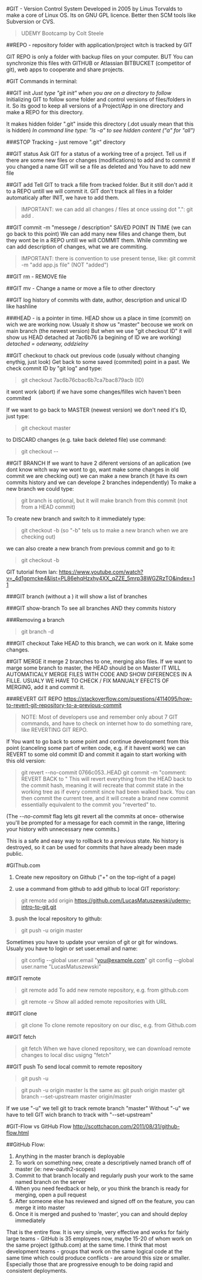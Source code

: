 #GIT - Version Control System
Developed in 2005 by Linus Torvalds to make a core of Linux OS. Its on GNU GPL licence.
Better then SCM tools like Subversion or CVS.

>UDEMY Bootcamp by Colt Steele

##REPO - repository
folder with application/project witch is tracked by GIT

GIT REPO is only a folder with backup files on your computer.
BUT You can synchronize this files with GITHUB or Atlassian BITBUCKET (competitor of git), web apps to cooperate and share projects.

#GIT Commands in terminal:

##GIT init
*Just type "git init" when you are on a directory to follow*
Initializing GIT to follow some folder and control versions of files/folders in it.
So its good to keep all versions of a Project/App in one directory and make a REPO for this directory.

It makes hidden folder ".git" inside this directory (.dot usualy mean that this is hidden)
*In command line type: "ls -a" to see hidden content ("a" for "all")*

###STOP Tracking - just remove ".git" directory


##GIT status
Ask GIT for a status of a working tree of a project.
Tell us if there are some new files or changes (modifications) to add and to commit
If you changed a name GIT will se a file as deleted and You have to add new file

##GIT add
Tell GIT to track a fille from tracked folder.
But it still don't add it to a REPO untill we will commit it.
GIT don't track all files in a folder automaticaly after INIT, we have to add them.

> IMPORTANT: we can add all changes / files at once ussing dot ".":
> git add .

##GIT commit -m "messege / description"
SAVED POINT IN TIME (we can go back to this point)
We can add many new filles and change them, but they wont be in a REPO untill we will COMMIT them.
While commiting we can add description of changes, what we are commiting.

> IMPORTANT: there is convention to use present tense, like:
> git commit -m "add app.js file" (NOT "added")

##GIT rm - REMOVE file

##GIT mv - Change a name or move a file to other directory


##GIT log
history of commits with date, author, description and unical ID like hashline


###HEAD - is a pointer in time.
HEAD show us a place in time (commit) on wich we are working now.
Usualy it show us "master" becouse we work on main branch (the newest version)
But when we use "git checkout ID" it will show us HEAD detached at 7ac6b76 (a begining of ID we are working)
*detached = oderwany, oddzielny*


##GIT checkout
to chack out previous code (usualy without changing enythig, just look)
Get back to some saved (commited) point in a past. We check commit ID by "git log" and type:
> git checkout 7ac6b76cbac6b7ca7bac879acb (ID)

it wont work (abort) if we have some changes/filles wich haven't been commited

If we want to go back to MASTER (newest version) we don't need it's ID, just type:
> git checkout master

to DISCARD changes (e.g. take back deleted file) use command:
> git checkout -- <file-name like: app.js>

##GIT BRANCH <branch-name>
If we want to have 2 diferent versions of an aplication (we dont know witch way we wont to go, want make some changes in old commit we are checking out) we can make a new branch (it have its own commits history and we can develope 2 branches independently)
To make a new branch we could type:
> git branch <branch-name> <commit id>
> <commit id> is optional, but it will make branch from this commit (not from a HEAD commit)

To create new branch and switch to it immediately type:
> git checkout -b <new-branch-name>
(so "-b" tels us to make a new branch when we are checking out)

we can also create a new branch from previous commit and go to it:
> git checkout -b <new-branch-name> <commit-id>


GIT tutorial from Ian:
https://www.youtube.com/watch?v=_4d1gpmcke4&list=PL86ehqHzxhy4XX_qZZE_5mrp38WGZRzTO&index=11

###GIT branch
(without a <branch-name>) it will show a list of branches

###GIT show-branch
To see all branches AND they commits history

###Removing a branch
> git branch -d <branch-name>

###GIT checkout <branch-name>
	Take HEAD to this branch, we can work on it. Make some changes.


##GIT MERGE <branch-name>
it merge 2 branches to one, merging also files.
If we want to marge some branch to master, the HEAD should be on Master
IT WILL AUTOMATICALY MERGE FILES WITH CODE AND SHOW DIFERENCES IN A FILLE.
USUALY WE HAVE TO CHECK / FIX MANUALY EFECTS OF MERGING, add it and commit it.


###REVERT GIT REPO
https://stackoverflow.com/questions/4114095/how-to-revert-git-repository-to-a-previous-commit

> NOTE:
> Most of developers use and remember only about 7 GIT commands,
> and have to check on internet how to do something rare, like REVERTING GIT REPO.

If You want to go back to some point and continue development from this point (canceling some part of writen code, e.g. if it havent work) we can REVERT to some old commit ID and commit it again to start working with this old version:

> git revert --no-commit 0766c053..HEAD
> git commit -m "comment: REVERT BACK to <ID>"
This will revert everything from the HEAD back to the commit hash, meaning it will recreate that commit state in the working tree as if every commit since had been walked back. You can then commit the current tree, and it will create a brand new commit essentially equivalent to the commit you "reverted" to.

(The *--no-commit* flag lets git revert all the commits at once- otherwise you'll be prompted for a message for each commit in the range, littering your history with unnecessary new commits.)

This is a safe and easy way to rollback to a previous state. No history is destroyed, so it can be used for commits that have already been made public.


#GIThub.com

1. Create new repository on Github ("+" on the top-right of a page)

2. use a command from github to add github to local GIT reporistory:
> git remote add origin https://github.com/LucasMatuszewski/udemy-intro-to-git.git

3. push the local repository to github:
> git push -u origin master

Sometimes you have to update your version of git or git for windows.
Usualy you have to login or set user.email and name:
> git config --global user.email "you@example.com"
> git config --global user.name "LucasMatuszewski"

##GIT remote
> git remote add <shortcut-name> <remote-url>
	To add new remote repository, e.g. from github.com 

> git remote -v
	Show all added remote repositories with URL

##GIT clone
> git clone <remote-repository-url>
	To clone remote repository on our disc, e.g. from Github.com

##GIT fetch
> git fetch <remote-repository-name>
	When we have cloned repository, we can download remote changes to local disc usigng "fetch"


##GIT push
To send local commit to remote repository
> git push -u <remote-repository-name> <branch>

> git push -u origin master
Is the same as:
> git push origin master
> git branch --set-upstream master origin/master

If we use "-u" we tell git to track remote branch "master"
Without "-u" we have to tell GIT wich branch to track with "--set-upstream"


#GIT-Flow vs GitHub Flow
http://scottchacon.com/2011/08/31/github-flow.html

##GitHub Flow:

1. Anything in the master branch is deployable
2. To work on something new, create a descriptively named branch off of master (ie: new-oauth2-scopes)
3. Commit to that branch locally and regularly push your work to the same named branch on the server
4. When you need feedback or help, or you think the branch is ready for merging, open a pull request
5. After someone else has reviewed and signed off on the feature, you can merge it into master
6. Once it is merged and pushed to ‘master’, you can and should deploy immediately

That is the entire flow. It is very simple, very effective and works for fairly large teams - GitHub is 35 employees now, maybe 15-20 of whom work on the same project (github.com) at the same time. I think that most development teams - groups that work on the same logical code at the same time which could produce conflicts - are around this size or smaller. Especially those that are progressive enough to be doing rapid and consistent deployments.